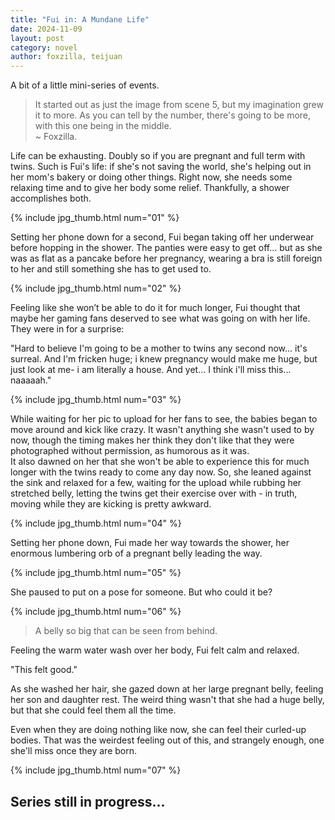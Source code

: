 ```yaml
---
title: "Fui in: A Mundane Life"
date: 2024-11-09
layout: post
category: novel
author: foxzilla, teijuan
---
```


A bit of a little mini-series of events.


> It started out as just the image from scene 5, but my imagination grew it to more. As you can tell by the number, there's going to be more, with this one being in the middle.  
> \~ Foxzilla.

Life can be exhausting. Doubly so if you are pregnant and full term with twins. Such is Fui's life: if she's not saving the world, she's helping out in her mom's bakery or doing other things. Right now, she needs some relaxing time and to give her body some relief. Thankfully, a shower accomplishes both.

{% include jpg_thumb.html num="01" %}

Setting her phone down for a second, Fui began taking off her underwear before hopping in the shower. The panties were easy to get off... but as she was as flat as a pancake before her pregnancy, wearing a bra is still foreign to her and still something she has to get used to.

{% include jpg_thumb.html num="02" %}

Feeling like she won’t be able to do it for much longer, Fui thought that maybe her gaming fans deserved to see what was going on with her life. They were in for a surprise:

"Hard to believe I'm going to be a mother to twins any second now... it's surreal. And I'm fricken huge; i knew pregnancy would make me huge, but just look at me- i am literally a house. And yet... I think i'll miss this... naaaaah."

{% include jpg_thumb.html num="03" %}

While waiting for her pic to upload for her fans to see, the babies began to move around and kick like crazy. It wasn't anything she wasn't used to by now, though the timing makes her think they don't like that they were photographed without permission, as humorous as it was.  
It also dawned on her that she won't be able to experience this for much longer with the twins ready to come any day now. So, she leaned against the sink and relaxed for a few, waiting for the upload while rubbing her stretched belly, letting the twins get their exercise over with - in truth, moving while they are kicking is pretty awkward.

{% include jpg_thumb.html num="04" %}

Setting her phone down, Fui made her way towards the shower, her enormous lumbering orb of a pregnant belly leading the way.

{% include jpg_thumb.html num="05" %}

She paused to put on a pose for someone. But who could it be?

{% include jpg_thumb.html num="06" %}

> A belly so big that can be seen from behind.

Feeling the warm water wash over her body, Fui felt calm and relaxed.  

"This felt good."

As she washed her hair, she gazed down at her large pregnant belly, feeling her son and daughter rest. The weird thing wasn't that she had a huge belly, but that she could feel them all the time.  

Even when they are doing nothing like now, she can feel their curled-up bodies. That was the weirdest feeling out of this, and strangely enough, one she'll miss once they are born.

{% include jpg_thumb.html num="07" %}

## Series still in progress...
